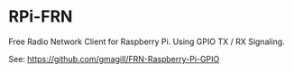 RPi-FRN
=======

Free Radio Network Client for Raspberry Pi. Using GPIO TX / RX Signaling.

See: https://github.com/gmagill/FRN-Raspberry-Pi-GPIO
